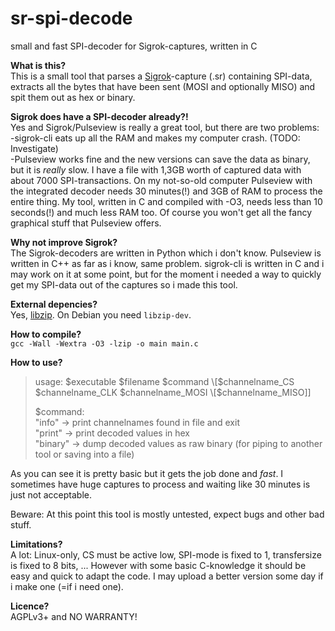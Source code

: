 # sr-spi-decode  
small and fast SPI-decoder for Sigrok-captures, written in C

**What is this?**  
This is a small tool that parses a [Sigrok](https://www.sigrok.org/)-capture (.sr) containing SPI-data, extracts all the bytes that have been sent (MOSI and optionally MISO) and spit them out as hex or binary.

**Sigrok does have a SPI-decoder already?!**  
Yes and Sigrok/Pulseview is really a great tool, but there are two problems:  
-sigrok-cli eats up all the RAM and makes my computer crash. (TODO: Investigate)  
-Pulseview works fine and the new versions can save the data as binary, but it is *really* slow. I have a file with 1,3GB worth of captured data with about 7000 SPI-transactions. On my not-so-old computer Pulseview with the integrated decoder needs 30 minutes(!) and 3GB of RAM to process the entire thing. My tool, written in C and compiled with -O3, needs less than 10 seconds(!) and much less RAM too. Of course you won't get all the fancy graphical stuff that Pulseview offers.

**Why not improve Sigrok?**  
The Sigrok-decoders are written in Python which i don't know. Pulseview is written in C++ as far as i know, same problem. sigrok-cli is written in C and i may work on it at some point, but for the moment i needed a way to quickly get my SPI-data out of the captures so i made this tool.

**External depencies?**  
Yes, [libzip](https://libzip.org/). On Debian you need ```libzip-dev```.

**How to compile?**  
```gcc -Wall -Wextra -O3 -lzip -o main main.c```

**How to use?**  
>usage: $executable $filename $command \[$channelname_CS $channelname_CLK $channelname_MOSI \[$channelname_MISO\]\]  
>  
>$command:  
>  "info" -> print channelnames found in file and exit  
>  "print" -> print decoded values in hex  
>  "binary" -> dump decoded values as raw binary (for piping to another tool or saving into a file)  

As you can see it is pretty basic but it gets the job done and *fast*. I sometimes have huge captures to process and waiting like 30 minutes is just not acceptable.
  
Beware: At this point this tool is mostly untested, expect bugs and other bad stuff.

**Limitations?**  
A lot: Linux-only, CS must be active low, SPI-mode is fixed to 1, transfersize is fixed to 8 bits, ... However with some basic C-knowledge it should be easy and quick to adapt the code. I may upload a better version some day if i make one (=if i need one).

**Licence?**  
AGPLv3+ and NO WARRANTY!
